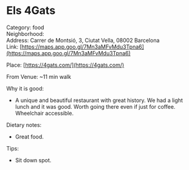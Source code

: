 # Els 4Gats
Category: food  
Neighborhood:   
Address: Carrer de Montsió, 3, Ciutat Vella, 08002 Barcelona  
Link: [https://maps.app.goo.gl/7Mn3aMFvMdu3Tpna6](https://maps.app.goo.gl/7Mn3aMFvMdu3Tpna6)

Place: [https://4gats.com/](https://4gats.com/)

From Venue: ~11 min walk  

Why it is good:
-  A unique and beautiful restaurant with great history. We had a light lunch and it was good. Worth going there even if just for coffee. Wheelchair accessible. 

Dietary notes:
- Great food. 

Tips:
- Sit down spot.
